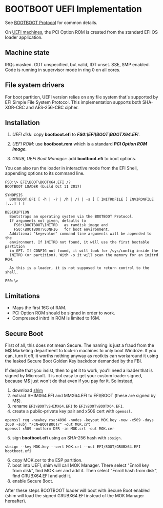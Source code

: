BOOTBOOT UEFI Implementation
============================

See [BOOTBOOT Protocol](https://gitlab.com/bztsrc/bootboot) for common details.

On [UEFI machines](http://www.uefi.org/), the PCI Option ROM is created from the standard EFI
OS loader application.

Machine state
-------------

IRQs masked. GDT unspecified, but valid, IDT unset. SSE, SMP enabled. Code is running in supervisor mode in ring 0 on all cores.

File system drivers
-------------------

For boot partition, UEFI version relies on any file system that's supported by EFI Simple File System Protocol.
This implementation supports both SHA-XOR-CBC and AES-256-CBC cipher.

Installation
------------

1. *UEFI disk*: copy __bootboot.efi__ to **_FS0:\EFI\BOOT\BOOTX64.EFI_**.

2. *UEFI ROM*: use __bootboot.rom__ which is a standard **_PCI Option ROM image_**.

3. *GRUB*, *UEFI Boot Manager*: add __bootboot.efi__ to boot options.

You can also run the loader in interactive mode from the EFI Shell, appending options to its command line.

```
FS0:\> EFI\BOOT\BOOTX64.EFI /?
BOOTBOOT LOADER (build Oct 11 2017)

SYNOPSIS
  BOOTBOOT.EFI [ -h | -? | /h | /? | -s ] [ INITRDFILE [ ENVIRONFILE [...] ] ]

DESCRIPTION
  Bootstraps an operating system via the BOOTBOOT Protocol.
  If arguments not given, defaults to
    FS0:\BOOTBOOT\INITRD   as ramdisk image and
    FS0:\BOOTBOOT\CONFIG   for boot environment.
  Additional "key=value" command line arguments will be appended to the
  environment. If INITRD not found, it will use the first bootable partition
  in GPT. If CONFIG not found, it will look for /sys/config inside the
  INITRD (or partition). With -s it will scan the memory for an initrd ROM.

  As this is a loader, it is not supposed to return control to the shell.

FS0:\>
```

Limitations
-----------

 - Maps the first 16G of RAM.
 - PCI Option ROM should be signed in order to work.
 - Compressed initrd in ROM is limited to 16M.

Secure Boot
-----------

First of all, this does not mean Secure. The naming is just a fraud from the M$ Marketing department to
lock-in machines to only boot Windoze. If you can, turn it off, it worths nothing anyway as rootkits can
workaround it using the leaked Secure Boot Golden Key backdoor demanded by the FBI.

If despite that you insist, then to get it to work, you'll need a loader that is signed by Microsoft. It is
not easy to get your custom loader signed, because M$ just won't do that even if you pay for it. So instead,

1. download [shim](https://apps.fedoraproject.org/packages/shim)
2. extract SHIMX64.EFI and MMX64.EFI to EFI\BOOT (these are signed by M$).
3. rename `EFI\BOOT\SHIMX64.EFI` to `EFI\BOOT\BOOTX64.EFI`.
4. create a public-private key pair and x509 cert with `openssl`.
```
openssl req -newkey rsa:4096 -nodes -keyout MOK.key -new -x509 -days 3650 -subj "/CN=BOOTBOOT/" -out MOK.crt
openssl x509 -outform DER -in MOK.crt -out MOK.cer
```
5. sign __bootboot.efi__ using an SHA-256 hash with `sbsign`.
```
sbsign --key MOK.key --cert MOK.crt --out EFI/BOOT/GRUBX64.EFI bootboot.efi
```
6. copy MOK.cer to the ESP partition.
7. boot into UEFI, shim will call MOK Manager. There select "Enroll key from disk", find MOK.cer and add it. Then select "Enroll hash from disk", find GRUBX64.EFI and add it.
8. enable Secure Boot.

After these steps BOOTBOOT loader will boot with Secure Boot enabled (shim will load the signed GRUBX64.EFI
instead of the MOK Manager hereafter).
